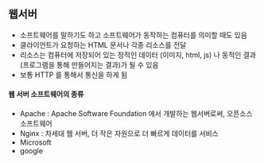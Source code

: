 ## 웹서버

- 소프트웨어를 말하기도 하고 소프트웨어가 동작하는 컴퓨터를 의미할 때도 있음
- 클라이언트가 요청하는 HTML 문서나 각종 리소스를 전달
- 리소스는 컴퓨터에 저장되어 있는 정적인 데이터 (이미지, html, js) 나 동적인 결과 (프로그램을 통해 만들어지는 결과)가 될 수 있음
- 보통 HTTP 를 통해서 통신을 하게 됨


#### 웹 서버 소프트웨어의 종류
- Apache : Apache Software Foundation 에서 개발하는 웹서버로써, 오픈소스 소프트웨어
- Nginx : 차세대 웹 서버, 더 작은 자원으로 더 빠르게 데이터를 서비스
- Microsoft
- google



